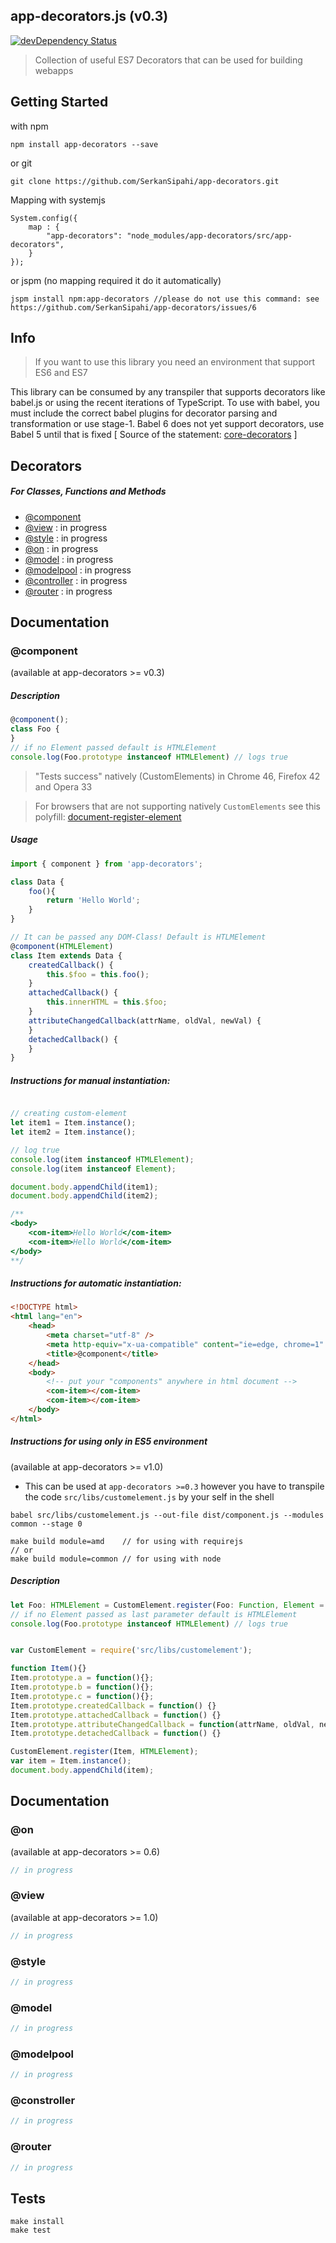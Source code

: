 ## app-decorators.js (v0.3)
[![devDependency Status](https://david-dm.org/SerkanSipahi/app-decorators/dev-status.svg)](https://david-dm.org/SerkanSipahi/app-decorators#info=devDependencies)

>Collection of useful ES7 Decorators that can be used for building webapps

## Getting Started

with npm
```
npm install app-decorators --save
```
or git
```
git clone https://github.com/SerkanSipahi/app-decorators.git
```

Mapping with systemjs
```
System.config({
	map : {
		"app-decorators": "node_modules/app-decorators/src/app-decorators",
	}
});
```

or jspm (no mapping required it do it automatically)
```
jspm install npm:app-decorators //please do not use this command: see https://github.com/SerkanSipahi/app-decorators/issues/6
```

## Info
>If you want to use this library you need an environment that support ES6 and ES7

This library can be consumed by any transpiler that supports decorators like babel.js or using the recent iterations of TypeScript. To use with babel, you must include the correct babel plugins for decorator parsing and transformation or use stage-1. Babel 6 does not yet support decorators, use Babel 5 until that is fixed [ Source of the statement:  [core-decorators](https://github.com/jayphelps/core-decorators.js) ]

## Decorators

##### For Classes, Functions and Methods
* [@component](#component)
* [@view](#view) : in progress
* [@style](#style) : in progress
* [@on](#on) : in progress
* [@model](#model) : in progress
* [@modelpool](#modelpool) : in progress
* [@controller](#controller) : in progress
* [@router](#router) : in progress

## Documentation

### @component
(available at app-decorators >= v0.3)

##### Description
```js
@component();
class Foo {
}
// if no Element passed default is HTMLElement
console.log(Foo.prototype instanceof HTMLElement) // logs true
```

>"Tests success" natively (CustomElements) in Chrome 46, Firefox 42 and Opera 33

>For browsers that are not supporting natively `CustomElements` see this polyfill: [document-register-element](https://github.com/WebReflection/document-register-element)

##### Usage
```js
import { component } from 'app-decorators';

class Data {
    foo(){
        return 'Hello World';
    }
}

// It can be passed any DOM-Class! Default is HTLMElement
@component(HTMLElement)
class Item extends Data {
    createdCallback() {
        this.$foo = this.foo();
    }
    attachedCallback() {
        this.innerHTML = this.$foo;
    }
    attributeChangedCallback(attrName, oldVal, newVal) {
    }
    detachedCallback() {
    }
}
```

##### Instructions for manual instantiation:
```js

// creating custom-element
let item1 = Item.instance();
let item2 = Item.instance();

// log true
console.log(item instanceof HTMLElement);
console.log(item instanceof Element);

document.body.appendChild(item1);
document.body.appendChild(item2);

/**
<body>
    <com-item>Hello World</com-item>
    <com-item>Hello World</com-item>
</body>
**/

```

##### Instructions for automatic instantiation:

```html
<!DOCTYPE html>
<html lang="en">
    <head>
        <meta charset="utf-8" />
        <meta http-equiv="x-ua-compatible" content="ie=edge, chrome=1" />
        <title>@component</title>
    </head>
    <body>
        <!-- put your "components" anywhere in html document -->
        <com-item></com-item>
        <com-item></com-item>
    </body>
</html>
```

##### Instructions for using only in ES5 environment
(available at app-decorators >= v1.0)
* This can be used at `app-decorators >=0.3` however you have to
transpile the code `src/libs/customelement.js` by your self in the shell

```
babel src/libs/customelement.js --out-file dist/component.js --modules common --stage 0
```

```
make build module=amd    // for using with requirejs
// or
make build module=common // for using with node
```

##### Description
```js
let Foo: HTMLElement = CustomElement.register(Foo: Function, Element = HTMLElement);
// if no Element passed as last parameter default is HTMLElement
console.log(Foo.prototype instanceof HTMLElement) // logs true
```
```js

var CustomElement = require('src/libs/customelement');

function Item(){}
Item.prototype.a = function(){};
Item.prototype.b = function(){};
Item.prototype.c = function(){};
Item.prototype.createdCallback = function() {}
Item.prototype.attachedCallback = function() {}
Item.prototype.attributeChangedCallback = function(attrName, oldVal, newVal) {}
Item.prototype.detachedCallback = function() {}

CustomElement.register(Item, HTMLElement);
var item = Item.instance();
document.body.appendChild(item);

```

## Documentation

### @on
(available at app-decorators >= 0.6)
```js
// in progress
```

### @view
(available at app-decorators >= 1.0)
```js
// in progress
```

### @style
```js
// in progress
```

### @model
```js
// in progress
```

### @modelpool
```js
// in progress
```

### @constroller
```js
// in progress
```

### @router
```js
// in progress
```

## Tests
```
make install
make test
```
